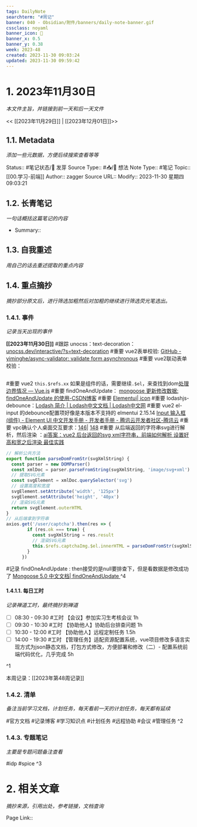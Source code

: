 ```yaml
---
tags: DailyNote
searchterm: "#周记"
banner: 040 - Obsidian/附件/banners/daily-note-banner.gif
cssclass: noyaml
banner_icon: 💌
banner_x: 0.5
banner_y: 0.38
week: 2023-48
created: 2023-11-30 09:03:24
updated: 2023-11-30 09:59:42
---
```


# 1. 2023年11月30日

_本文件主旨，并链接到前一天和后一天文件_

<< [[2023年11月29日]] | [[2023年12月01日]]>>

## 1.1. Metadata

_添加一些元数据，方便后续搜索查看等等_

Status:: #笔记状态/🌱 发芽
Source Type:: #📥/💭 想法 
Note Type:: #笔记
Topic:: [[00.学习-前端]]
Author:: zagger
Source URL::
Modify:: 2023-11-30 星期四 09:03:21

## 1.2. 长青笔记

_一句话概括这篇笔记的内容_

- Summary::

## 1.3. 自我重述

_用自己的话去重述提取的重点内容_

## 1.4. 重点摘抄

_摘抄部分原文后，进行筛选加粗然后对加粗的继续进行筛选荧光笔选出。_

### 1.4.1. 事件

_记录当天出现的事件_

**[[2023年11月30日]]** 
#跟踪 unocss：text-decoration：[unocss.dev/interactive/?s=text-decoration](https://unocss.dev/interactive/?s=text-decoration)
#重要 vue2表单校验: [GitHub - yiminghe/async-validator: validate form asynchronous](https://github.com/yiminghe/async-validator)
#重要 vue2联动表单校验：
```js
```
#重要 vue2 `this.$refs.xx` 如果是组件的话，需要继续`.$el`，来查找到dom[处理边界情况 — Vue.js](https://v2.cn.vuejs.org/v2/guide/components-edge-cases.html#%E8%AE%BF%E9%97%AE%E5%AD%90%E7%BB%84%E4%BB%B6%E5%AE%9E%E4%BE%8B%E6%88%96%E5%AD%90%E5%85%83%E7%B4%A0)
#重要 findOneAndUpdate： [mongoose 更新修改数据: findOneAndUpdate 的使用-CSDN博客](https://blog.csdn.net/l_ppp/article/details/106092604)
#重要 [Elementui| icon](https://element.eleme.cn/#/zh-CN/component/icon)
#重要 lodashjs-debounce：[Lodash 简介 | Lodash中文文档 | Lodash中文网](https://www.lodashjs.com/)
#重要 vue2 el-input 的debounce配置项好像是本版本不支持的 elmentui 2.15.14 [Input 输入框 (组件) - Element UI 中文开发手册 - 开发者手册 - 腾讯云开发者社区-腾讯云](https://cloud.tencent.com/developer/section/1489871)
#重要 vpc确认个人桌面交互要求：[146](https://172.16.65.146/admin/#/login?next=%2Fdesktop%2Fpersonal)| [148](https://172.21.65.148/view-front/#/serve/summary)
#重要 从后端返回的字符串svg进行解析，然后渲染 ：[ai答案：vue2 后台返回的svg xml字符串，前端如何解析 设置好高和宽之后渲染 最佳实践](https://poe.com/chat/2s3hem0ah4fqeqpflzw)
```js
// 解析公共方法
export function parseDomFromStr(svgXmlString) {
  const parser = new DOMParser()
  const xmlDoc = parser.parseFromString(svgXmlString, 'image/svg+xml')
  // 提取SVG元素
  const svgElement = xmlDoc.querySelector('svg')
  // 设置高度和宽度
  svgElement.setAttribute('width', '125px')
  svgElement.setAttribute('height', '40px')
  // 渲染SVG元素
  return svgElement.outerHTML
}
// 从后端拿到字符串
axios.get('/user/captcha').then(res => {
        if (res.ok === true) {
          const svgXmlString = res.result
          // 渲染SVG元素
          this.$refs.captchaImg.$el.innerHTML = parseDomFromStr(svgXmlString)
        }
      })

```
#记录 findOneAndUpdate : then接受的是null要排查下，但是看数据是修改成功了 [Mongoose 5.0 中文文档| findOneAndUpdate ](http://www.mongoosejs.net/docs/api.html#findoneandupdate_findOneAndUpdate)
^4
#### 1.4.1.1. 每日工时

_记录禅道工时，最终摘抄到禅道_

- [ ] 08:30 - 09:30 #工时 【会议】参加实习生考核会议 1h
- [ ] 09:30 - 10:30 #工时 【协助他人】协助后台排查问题 1h
- [ ] 10:30 - 12:00 #工时 【协助他人】远程定制任务 1.5h
- [ ] 14:00 - 19:30 #工时 【管理任务】适配资源配置系统，vue项目修改多语言实现方式为json静态文档，打包方式修改，方便部署和修改（二）- 配置系统前端代码优化，几乎完成 5h

^1

本周记录：[[2023年第48周记录]]

### 1.4.2. 清单

_备注当前学习文档，计划任务，每天看前一天的计划任务，每天都有延续_

#官方文档 
#记录博客
#学习知识点
#计划任务
#远程协助
#会议 
#管理任务
^2

### 1.4.3. 专题笔记

_主要是专题问题备注查看_

#idp
#spice
^3

# 2. 相关文章

_摘抄来源，引用出处，参考链接，文档查询_

Page Link::

